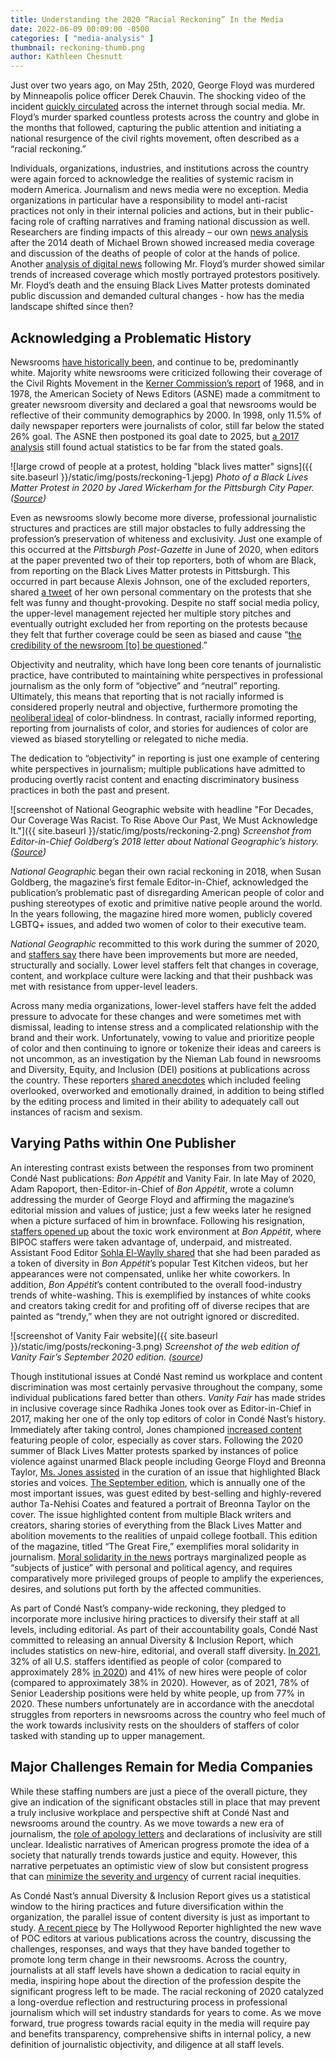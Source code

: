 ```yaml
---
title: Understanding the 2020 “Racial Reckoning” In the Media
date: 2022-06-09 00:09:00 -0500
categories: [ "media-analysis" ]
thumbnail: reckoning-thumb.png
author: Kathleen Chesnutt
---
```


Just over two years ago, on May 25th, 2020, George Floyd was murdered by Minneapolis police officer Derek Chauvin. The shocking video of the incident [quickly circulated](https://www.bbc.com/news/world-us-canada-52969905) across the internet through social media.  Mr. Floyd’s murder sparked countless protests across the country and globe in the months that followed, capturing the public attention and initiating a national resurgence of the civil rights movement, often described as a “racial reckoning.”

Individuals, organizations, industries, and institutions across the country were again forced to acknowledge the realities of systemic racism in modern America. Journalism and news media were no exception. Media organizations in particular have a responsibility to model anti-racist practices not only in their internal policies and actions, but in their public-facing role of crafting narratives and framing national discussion as well. Researchers are finding impacts of this already – our own [news analysis](https://ijoc.org/index.php/ijoc/article/view/8782/2810) after the 2014 death of Michael Brown showed increased media coverage and discussion of the deaths of people of color at the hands of police. Another [analysis of digital news](https://journals.sagepub.com/doi/10.1177/07395329221092719) following Mr. Floyd’s murder showed similar trends of increased coverage which mostly portrayed protestors positively. Mr. Floyd’s death and the ensuing Black Lives Matter protests dominated public discussion and demanded cultural changes - how has the media landscape shifted since then?

## Acknowledging a Problematic History

Newsrooms [have historically been](https://journals.sagepub.com/doi/full/10.1177/0160597618820071), and continue to be, predominantly white. Majority white newsrooms were criticized following their coverage of the Civil Rights Movement in  the [Kerner Commission’s report](https://belonging.berkeley.edu/sites/default/files/kerner_commission_full_report.pdf?file=1&force=1) of 1968, and in 1978, the American Society of News Editors (ASNE) made a commitment to greater newsroom diversity and declared a goal that newsrooms would be reflective of their community demographics by 2000. In 1998, only 11.5% of daily newspaper reporters were journalists of color, still far below the stated 26% goal. The ASNE then postponed its goal date to 2025, but [a 2017 analysis](https://journals.sagepub.com/doi/full/10.1177/0160597618820071) still found actual statistics to be far from the stated goals.

![large crowd of people at a protest, holding "black lives matter" signs]({{ site.baseurl }}/static/img/posts/reckoning-1.jepg)
*Photo of a Black Lives Matter Protest in 2020 by Jared Wickerham for the Pittsburgh City Paper. ([Source](https://www.pghcitypaper.com/pittsburgh/photos-peaceful-protest-travels-miles-through-pittsburgh-on-sixth-consecutive-day-of-black-lives-matter-demonstrations/Content?oid=17405340))*

Even as newsrooms slowly become more diverse, professional journalistic structures and practices are still major obstacles to fully addressing the profession’s preservation of whiteness and exclusivity. Just one example of this occurred at the _Pittsburgh Post-Gazette_ in June of 2020, when editors at the paper prevented two of their top reporters, both of whom are Black, from reporting on the Black Lives Matter protests in Pittsburgh. This occurred in part because Alexis Johnson, one of the excluded reporters, shared [a tweet](https://twitter.com/alexisjreports/status/1267081467731103749?s=20&t=X2CwWUolM6Mbb9Wn1psuCg) of her own personal commentary on the protests that she felt was funny and thought-provoking. Despite no staff social media policy, the upper-level management rejected her multiple story pitches and eventually outright excluded her from reporting on the protests because they felt that further coverage could be seen as biased and cause “[the credibility of the newsroom [to] be questioned](https://www.washingtonpost.com/media/2020/06/06/pittsburgh-post-gazette/).”

Objectivity and neutrality, which have long been core tenants of journalistic practice, have contributed to maintaining white perspectives in professional journalism as the only form of “objective” and “neutral” reporting. Ultimately, this means that reporting that is not racially informed is considered properly neutral and objective, furthermore promoting the [neoliberal ideal](https://journals.sagepub.com/doi/full/10.1177/0160597618820071) of color-blindness. In contrast, racially informed reporting, reporting from journalists of color, and stories for audiences of color are viewed as biased storytelling or relegated to niche media.

The dedication to “objectivity” in reporting is just one example of centering white perspectives in journalism; multiple publications have admitted to producing overtly racist content and enacting discriminatory business practices in both the past and present.

![screenshot of National Geographic website with headline "For Decades, Our Coverage Was Racist. To Rise Above Our Past, We Must Acknowledge It."]({{ site.baseurl }}/static/img/posts/reckoning-2.png)
*Screenshot from Editor-in-Chief Goldberg’s 2018 letter about National Geographic’s history. ([Source](https://www.nationalgeographic.com/magazine/article/from-the-editor-race-racism-history))*

_National Geographic_ began their own racial reckoning in 2018, when Susan Goldberg, the magazine’s first female Editor-in-Chief, acknowledged the publication’s problematic past of disregarding American people of color and pushing stereotypes of exotic and primitive native people around the world. In the years following, the magazine hired more women, publicly covered LGBTQ+ issues, and added two women of color to their executive team.

_National Geographic_ recommitted to this work during the summer of 2020, and [staffers say](https://www.vox.com/22417191/national-geographic-racial-reckoning) there have been improvements but more are needed, structurally and socially. Lower level staffers felt that changes in coverage, content, and workplace culture were lacking and that their pushback was met with resistance from upper-level leaders.

Across many media organizations, lower-level staffers have felt the added pressure to advocate for these changes and were sometimes met with dismissal, leading to intense stress and a complicated relationship with the brand and their work. Unfortunately, vowing to value and prioritize people of color and then continuing to ignore or tokenize their ideas and careers is not uncommon, as an investigation by the Nieman Lab found in newsrooms and Diversity, Equity, and Inclusion (DEI) positions at publications across the country. These reporters [shared anecdotes](https://www.niemanlab.org/2022/03/american-journalisms-racial-reckoning-still-has-lots-of-reckoning-to-do/) which included feeling overlooked, overworked and emotionally drained, in addition to being stifled by the editing process and limited in their ability to adequately call out instances of racism and sexism.

## Varying Paths within One Publisher

An interesting contrast exists between the responses from two prominent Condé Nast publications: _Bon Appétit_ and Vanity Fair. In late May of 2020, Adam Rapoport, then-Editor-in-Chief of _Bon Appétit_, wrote a column addressing the murder of George Floyd and affirming the magazine’s editorial mission and values of justice; just a few weeks later he resigned when a picture surfaced of him in brownface. Following his resignation, [staffers opened up](https://www.vox.com/the-goods/21287732/bon-appetit-sohla-adam-rapoport-resigned-duckor-food-racism) about the toxic work environment at _Bon Appétit_, where BIPOC staffers were taken advantage of, underpaid, and mistreated.  Assistant Food Editor [Sohla El-Waylly shared](https://www.vox.com/the-goods/21287732/bon-appetit-sohla-adam-rapoport-resigned-duckor-food-racism) that she had been paraded as a token of diversity in _Bon Appétit_’s popular Test Kitchen videos, but her appearances were not compensated, unlike her white coworkers.  In addition, _Bon Appétit_’s content contributed to the overall food-industry trends of white-washing. This is exemplified by instances of white cooks and creators taking credit for and profiting off of diverse recipes that are painted as “trendy,” when they are not outright ignored or discredited.

![screenshot of Vanity Fair website]({{ site.baseurl }}/static/img/posts/reckoning-3.png)
*Screenshot of the web edition of Vanity Fair’s September 2020 edition. ([source](https://www.vanityfair.com/culture/2020/08/september-2020-issue-the-great-fire))*

Though institutional issues at Condé Nast remind us workplace and content discrimination was most certainly pervasive throughout the company, some individual publications fared better than others. _Vanity Fair_ has made strides in inclusive coverage since Radhika Jones took over as Editor-in-Chief in 2017, making her one of the only top editors of color in Condé Nast’s history. Immediately after taking control, Jones championed [increased content](https://www.nytimes.com/2020/06/13/business/media/conde-nast-racial.html) featuring people of color, especially as cover stars. Following the 2020 summer of Black Lives Matter protests sparked by instances of police violence against unarmed Black people including George Floyd and Breonna Taylor,  [Ms. Jones assisted](https://www.vanityfair.com/culture/2020/08/radhika-jones-on-vfs-september-issue) in the curation of an issue that highlighted Black stories and voices. [The September edition](https://www.vanityfair.com/culture/2020/08/september-2020-issue-the-great-fire), which is annually one of the most important issues, was guest edited by best-selling and highly-revered author Ta-Nehisi Coates and featured a portrait of Breonna Taylor on the cover. The issue highlighted content from multiple Black writers and creators, sharing stories of everything from the Black Lives Matter and abolition movements to the realities of unpaid college football. This edition of the magazine, titled “The Great Fire,” exemplifies moral solidarity in journalism. [Moral solidarity in the news](https://journals.sagepub.com/eprint/HX7VTGSJTHBP7PBUFAP9/full) portrays marginalized people as “subjects of justice” with personal and political agency, and requires comparatively more privileged groups of people to amplify the experiences, desires, and solutions put forth by the affected communities.

As part of Condé Nast’s company-wide reckoning, they pledged to incorporate more inclusive hiring practices to diversify their staff at all levels, including editorial. As part of their accountability goals, Condé Nast committed to releasing an annual Diversity & Inclusion Report, which includes statistics on new-hire, editorial, and overall staff diversity. [In 2021](https://di.report.condenast.com/), 32% of all U.S. staffers identified as people of color (compared to approximately 28% [in 2020](https://di.report.condenast.com/2020#data)) and 41% of new hires were people of color (compared to approximately 38% in 2020). However, as of 2021, 78% of Senior Leadership positions were held by white people, up from 77% in 2020. These numbers unfortunately are in accordance with the anecdotal struggles from reporters in newsrooms across the country who feel much of the work towards inclusivity rests on the shoulders of staffers of color tasked with standing up to upper management.

## Major Challenges Remain for Media Companies

While these staffing numbers are just a piece of the overall picture, they give an indication of the significant obstacles still in place that may prevent a truly inclusive workplace and perspective shift at Condé Nast and newsrooms around the country. As we move towards a new era of journalism, the [role of apology letters](https://www.bonappetit.com/story/where-we-go-from-here) and declarations of inclusivity are still unclear. Idealistic narratives of American progress promote the idea of a society that naturally trends towards justice and equity. However, this narrative perpetuates an optimistic view of slow but consistent progress that can [minimize the severity and urgency](https://www.sciencedirect.com/science/article/pii/S2352250X21000944) of current racial inequities.

As Condé Nast’s annual Diversity & Inclusion Report gives us a statistical window to the hiring practices and future diversification within the organization, the parallel issue of content diversity is just as important to study. [A recent piece](https://www.hollywoodreporter.com/business/business-news/inclusive-leadership-newsrooms-changes-1235146728/) by The Hollywood Reporter highlighted the new wave of POC editors at various publications across the country, discussing the challenges, responses, and ways that they have banded together to promote long term change in their newsrooms. Across the country, journalists at all staff levels have shown a dedication to racial equity in media, inspiring hope about the direction of the profession despite the significant progress left to be made. The racial reckoning of 2020 catalyzed a long-overdue reflection and restructuring process in  professional journalism which will set industry standards for years to come. As we move forward, true progress towards racial equity in the media will require pay and benefits transparency, comprehensive shifts in internal policy, a new definition of journalistic objectivity, and diligence at all staff levels.
